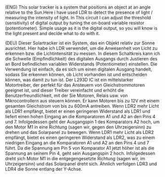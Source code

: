 (ENG) This solar tracker is  a system that positions an object at an angle relative to the Sun.Here i have used LDR to detect the presence of light / measuring the intensity of light.  In This circuit  I can  adjust the threshold (sensitivity) of digital output by tuning the on-board variable resistor (potentiometer).  Simple usage as it is the digital output, so you will know is the light present and decide what to do with it.

(DEU) Dieser Solartracker ist ein System, das ein Objekt relativ zur Sonne ausrichtet. Hier habe ich LDR verwendet, um die Anwesenheit von Licht zu erkennen bzw. die Lichtintensität zu messen. In diesem Schaltkreis kann ich die Schwelle (Empfindlichkeit) des digitalen Ausgangs durch Justieren des an Bord befindlichen variablen Widerstands (Potentiometer) einstellen. Die Verwendung ist einfach, da es sich um einen digitalen Ausgang handelt, sodass Sie erkennen können, ob Licht vorhanden ist und entscheiden können, was damit zu tun ist. Der L293D IC ist ein mittelstarker Motortreiber, der perfekt für das Ansteuern von Gleichstrommotoren geeignet ist, und dieser Treiber vereinfacht und erhöht die Benutzerfreundlichkeit, mit der Sie Motoren, Relais usw. von Mikrocontrollern aus steuern können. Er kann Motoren bis zu 12V mit einem gesamten Gleichstrom von bis zu 600mA antreiben. Wenn LDR2 mehr Licht als LDR1 empfängt, bietet er einen geringeren Widerstand als LDR1 und liefert einen hohen Eingang an die Komparatoren A1 und A2 an den Pins 4 und 7.  Infolgedessen geht der Ausgangspin 1 des Komparators A2 hoch, um den Motor M1 in eine Richtung (sagen wir, gegen den Uhrzeigersinn) zu drehen und das Solarpanel zu bewegen. Wenn LDR1 mehr Licht als LDR2 empfängt, bietet es einen geringeren Widerstand als LDR2, was zu einem niedrigen Eingang an die Komparatoren A1 und A2 an den Pins 4 und 7 führt. Da die Spannung am Pin 5 von Komparator A1 jetzt höher ist als die Spannung an seinem Pin 4, geht sein Ausgangspin 2 hoch. Infolgedessen dreht sich Motor M1 in die entgegengesetzte Richtung (sagen wir, im Uhrzeigersinn) und das Solarpanel dreht sich. Ähnlich verfolgen LDR3 und LDR4 die Sonne entlang der Y-Achse.


